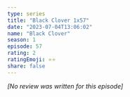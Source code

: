 ```yaml
---
type: series
title: "Black Clover 1x57"
date: "2023-07-04T13:06:02"
name: "Black Clover"
season: 1
episode: 57
rating: 2
ratingEmoji: ⭐️⭐️
share: false
---
```


_[No review was written for this episode]_
